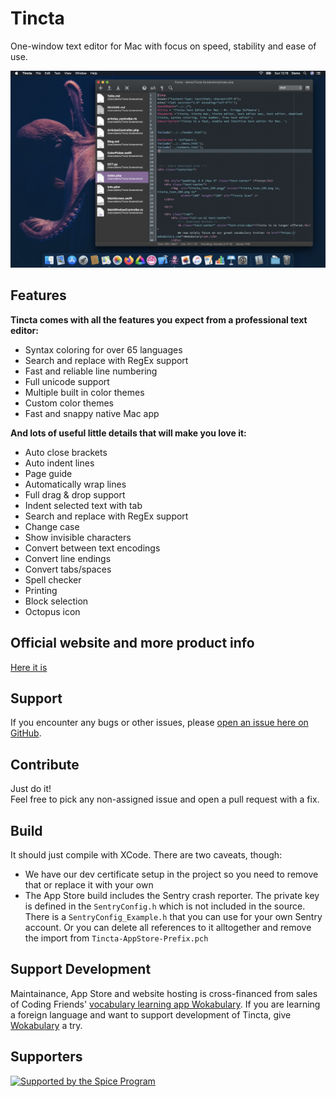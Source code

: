 # Tincta

One-window text editor for Mac with focus on speed, stability and ease of use.

![Tincta screenshot](/website-images/Screenshot.png?raw=true)

## Features

**Tincta comes with all the features you expect from a professional text editor:**

- Syntax coloring for over 65 languages
- Search and replace with RegEx support
- Fast and reliable line numbering
- Full unicode support
- Multiple built in color themes
- Custom color themes
- Fast and snappy native Mac app

**And lots of useful little details that will make you love it:**

- Auto close brackets
- Auto indent lines
- Page guide
- Automatically wrap lines
- Full drag & drop support
- Indent selected text with tab
- Search and replace with RegEx support
- Change case
- Show invisible characters
- Convert between text encodings
- Convert line endings
- Convert tabs/spaces
- Spell checker
- Printing
- Block selection
- Octopus icon


## Official website and more product info

[Here it is](https://codingfriends.github.io/Tincta/)


## Support

If you encounter any bugs or other issues, please [open an issue here on GitHub](https://github.com/CodingFriends/Tincta/issues). 


## Contribute

Just do it!  
Feel free to pick any non-assigned issue and open a pull request with a fix.


## Build

It should just compile with XCode. There are two caveats, though:

* We have our dev certificate setup in the project so you need to remove that or replace it with your own
* The App Store build includes the Sentry crash reporter. The private key is defined in the `SentryConfig.h` which is not included in the source. There is a `SentryConfig_Example.h` that you can use for your own Sentry account. Or you can delete all references to it alltogether and remove the import from `Tincta-AppStore-Prefix.pch`


## Support Development
Maintainance, App Store and website hosting is cross-financed from sales of Coding Friends' [vocabulary learning app Wokabulary](https://wokabulary.com). If you are learning a foreign language and want to support development of Tincta, give [Wokabulary](https://wokabulary.com) a try.


## Supporters

[![Supported by the Spice Program](https://github.com/futurice/spiceprogram/raw/gh-pages/assets/img/logo/chilicorn_with_text-180.png)](https://spiceprogram.org)
